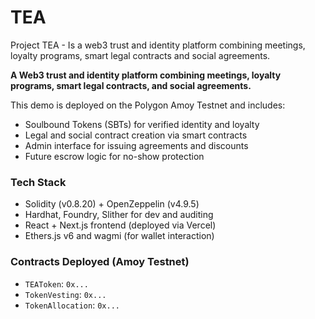 # TEA
Project TEA - Is a web3 trust and identity platform combining meetings, loyalty programs, smart legal contracts and social agreements.

**A Web3 trust and identity platform combining meetings, loyalty programs, smart legal contracts, and social agreements.**

This demo is deployed on the Polygon Amoy Testnet and includes:
- Soulbound Tokens (SBTs) for verified identity and loyalty
- Legal and social contract creation via smart contracts
- Admin interface for issuing agreements and discounts
- Future escrow logic for no-show protection

### Tech Stack
- Solidity (v0.8.20) + OpenZeppelin (v4.9.5)
- Hardhat, Foundry, Slither for dev and auditing
- React + Next.js frontend (deployed via Vercel)
- Ethers.js v6 and wagmi (for wallet interaction)

### Contracts Deployed (Amoy Testnet)
- `TEAToken`: `0x...`
- `TokenVesting`: `0x...`
- `TokenAllocation`: `0x...`
